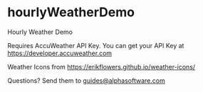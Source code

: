 # hourlyWeatherDemo
Hourly Weather Demo

Requires AccuWeather API Key. You can get your API Key at https://developer.accuweather.com

Weather Icons from https://erikflowers.github.io/weather-icons/

Questions? Send them to guides@alphasoftware.com
